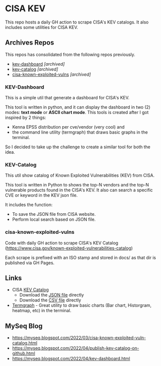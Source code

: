 # CISA KEV

This repo hosts a daily GH action to scrape CISA's KEV catalogs.
It also includes some utilities for CISA KEV.

## Archives Repos

This repos has consolidated from the following repos previously.

 - [kev-dashboard](https://github.com/myseq/kev-dashboard) *[archived]*
 - [kev-catalog](https://github.com/myseq/kev-catalog) *[archived]*
 - [cisa-known-exploited-vulns](https://github.com/myseq/cisa-known-exploited-vulns) *[archived]*

### KEV-Dashboard

This is a simple util that generate a dashboard for CISA's KEV.

This tool is written in python, and it can display the dashboard in two (2) modes: **text mode** or **ASCII chart mode**. 
This tools is created after I got inspired by 2 things: 

 - Kenna EPSS distribution per cve/vendor (very cool) and 
 - the command line utility (termgraph) that draws basic graphs in the terminal. 

So I decided to take up the challenge to create a similar tool for both the idea.

### KEV-Catalog

This util show catalog of Known Exploited Vulnerabilities (KEV) from CISA.

This tool is written in Python to shows the top-N vendors and the top-N vulnerable products found in the CISA's KEV. 
It also can search a specific CVE or keyword in the KEV json file.

It includes the function:

 - To save the JSON file from CISA website.
 - Perform local search based on JSON file.

### cisa-known-exploited-vulns

Code with daily GH action to scrape CISA's KEV Catalog (https://www.cisa.gov/known-exploited-vulnerabilities-catalog)

Each scrape is prefixed with an ISO stamp and stored in docs/ as that dir is published via GH Pages.

## Links

 - CISA [KEV Catalog](https://www.cisa.gov/known-exploited-vulnerabilities-catalog)
   - Download the [JSON file](https://www.cisa.gov/sites/default/files/feeds/known_exploited_vulnerabilities.json) directly
   - Download the [CSV file](https://www.cisa.gov/sites/default/files/csv/known_exploited_vulnerabilities.csv) directly
 - [Termgraph](https://github.com/mkaz/termgraph) - Great utility to draw basic charts (Bar chart, Historgram, heatmap, etc) in the terminal.

## MySeq Blog

 - <https://myseq.blogspot.com/2022/03/cisa-known-exploited-vuln-catalog.html>
 - <https://myseq.blogspot.com/2022/04/publish-kev-catalog-on-github.html>
 - <https://myseq.blogspot.com/2022/04/kev-dashboard.html>


